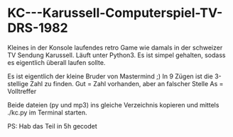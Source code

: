 # KC---Karussell-Computerspiel-TV-DRS-1982

Kleines in der Konsole laufendes retro Game wie damals in der schweizer TV Sendung Karussell.
Läuft unter Python3. Es ist simpel gehalten, sodass es eigentlich überall laufen sollte.

Es ist eigentlich der kleine Bruder von Mastermind ;)
In 9 Zügen ist die 3-stellige Zahl zu finden.
Gut = Zahl vorhanden, aber an falscher Stelle
As = Volltreffer

Beide dateien (py und mp3) ins gleiche Verzeichnis kopieren und mittels ./kc.py im Terminal starten.

PS:
Hab das Teil in 5h gecodet
